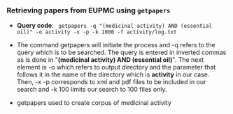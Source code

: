 ### Retrieving papers from EUPMC using `getpapers` 

- **Query code**:
``` getpapers -q "(medicinal activity) AND (essential oil)" -o activity -x -p -k 1000 -f activity/log.txt```

- The command getpapers will initiate the process and -q refers to the query which is to be searched. The query is entered in inverted commas as is done in "**(medicinal activity) AND (essential oil)**". The next element is -o which refers to output directory and the parameter that follows it in the name of the directory which is **activity** in our case. Then, -x -p corresponds to xml and pdf files to be included in our search and -k 100 limits our search to 100 files only.
- getpapers used to create corpus of medicinal activity  
